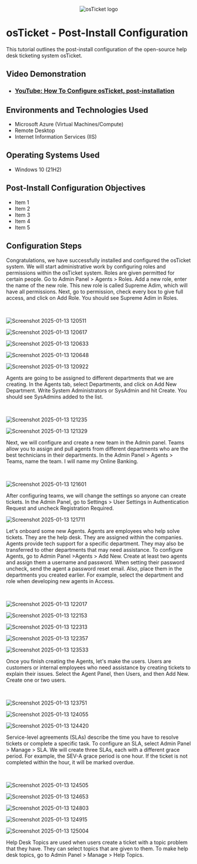 <p align="center">
<img src="https://i.imgur.com/Clzj7Xs.png" alt="osTicket logo"/>
</p>

<h1>osTicket - Post-Install Configuration</h1>
This tutorial outlines the post-install configuration of the open-source help desk ticketing system osTicket.<br />


<h2>Video Demonstration</h2>

- ### [YouTube: How To Configure osTicket, post-installation](https://www.youtube.com)

<h2>Environments and Technologies Used</h2>

- Microsoft Azure (Virtual Machines/Compute)
- Remote Desktop
- Internet Information Services (IIS)

<h2>Operating Systems Used </h2>

- Windows 10</b> (21H2)

<h2>Post-Install Configuration Objectives</h2>

- Item 1
- Item 2
- Item 3
- Item 4
- Item 5

<h2>Configuration Steps</h2>

<p>
Congratulations, we have successfully installed and configured the osTicket system. We will start administrative work by configuring roles and permissions within the osTicket system. Roles are given permitted for certain people. Go to Admin Panel > Agents > Roles. Add a new role, enter the name of the new role. This new role is called Supreme Adim, which will have all permissions. Next, go to permission, check every box to give full access, and click on Add Role.  You should see Supreme Adim in Roles.
</p>
<br />
<p>
  
![Screenshot 2025-01-13 120511](https://github.com/user-attachments/assets/9a438e85-3ce2-438d-a6c7-0d340866f6d4)

![Screenshot 2025-01-13 120617](https://github.com/user-attachments/assets/9123a8e1-36c1-4321-955f-5e6a1f4fe22f)

![Screenshot 2025-01-13 120633](https://github.com/user-attachments/assets/6a8de8b8-9914-4b8e-b7bc-0b6866c49c0b)

![Screenshot 2025-01-13 120648](https://github.com/user-attachments/assets/bdc7c605-9b9e-40bc-bc9d-cc71a67322e3)

![Screenshot 2025-01-13 120922](https://github.com/user-attachments/assets/e1057458-e8ff-415d-bcf5-43b3e03a0136)

</p>
<p>
Agents are going to be assigned to different departments that we are creating. In the Agents tab, select Departments, and click on Add New Department. Write System Administrators or SysAdmin and hit Create. You should see SysAdmins added to the list.
</p>
<br />

<p>
  
![Screenshot 2025-01-13 121235](https://github.com/user-attachments/assets/c57f2abc-7fd0-4862-92ff-1c8c615b3af2)

![Screenshot 2025-01-13 121329](https://github.com/user-attachments/assets/8a24cef7-c840-41c4-9775-525cea8137ba)

</p>
<p>
Next, we will configure and create a new team in the Admin panel.  Teams allow you to assign and pull agents from different departments who are the best technicians in their departments. In the Admin Panel > Agents > Teams, name the team. I will name my Online Banking.
</p>
<br />

<p>
  
![Screenshot 2025-01-13 121601](https://github.com/user-attachments/assets/bfb187d7-d342-489b-bcfb-b5265e151c33)

After configuring teams, we will change the settings so anyone can create tickets. In the Admin Panel, go to Settings > User Settings in  Authentication Request and uncheck Registration Required. 

</p>
<p>

![Screenshot 2025-01-13 121711](https://github.com/user-attachments/assets/b586cb87-cf8f-4862-ac38-bad2653cb9a8)


Let's onboard some new Agents. Agents are employees who help solve tickets. They are the help desk. They are assigned within the companies. Agents provide tech support for a specific department. They may also be transferred to other departments that may need assistance.  To configure Agents, go to Admin Panel >Agents > Add New. Create at least two agents and assign them a username and password. When setting their password uncheck, send the agent a password reset email. Also, place them in the departments you created earlier. For example, select the department and role when developing new agents in Access.
</p>
<br />

<p>
  
![Screenshot 2025-01-13 122017](https://github.com/user-attachments/assets/a1a9adbe-c6de-4f70-8653-eb86b2d6795d)

![Screenshot 2025-01-13 122153](https://github.com/user-attachments/assets/9f2c05a9-5c78-453d-a8c6-03c0f7f28bd0)

![Screenshot 2025-01-13 122313](https://github.com/user-attachments/assets/7de92254-b645-4e52-bdaa-516129b160e5)

![Screenshot 2025-01-13 122357](https://github.com/user-attachments/assets/a01c213f-c6ff-47c2-b067-e41f1445d16d)

![Screenshot 2025-01-13 123533](https://github.com/user-attachments/assets/3520cd84-0c8b-421c-af4b-04364fee4da2)

</p>
<p>
Once you finish creating the Agents, let's make the users. Users are customers or internal employees who need assistance by creating tickets to explain their issues. Select the Agent Panel, then Users, and then Add New. Create one or two users.
</p>
<br />

<p>
  
![Screenshot 2025-01-13 123751](https://github.com/user-attachments/assets/518695f5-9966-42e3-ba58-c62d5e3f69c3)

![Screenshot 2025-01-13 124055](https://github.com/user-attachments/assets/8a05e7d9-16cc-4be4-9c28-953a088a1768)

![Screenshot 2025-01-13 124420](https://github.com/user-attachments/assets/0b16cb3a-bae2-4b9a-8039-64cb0af39566)

</p>
<p>
Service-level agreements (SLAs) describe the time you have to resolve tickets or complete a specific task. To configure an SLA, select Admin Panel > Manage > SLA. We will create three SLAs, each with a different grace period. For example, the SEV-A grace period is one hour. If the ticket is not completed within the hour, it will be marked overdue.
</p>
<br />

<p>
  
![Screenshot 2025-01-13 124505](https://github.com/user-attachments/assets/e48af68d-f191-4898-b806-0432035480fa)

![Screenshot 2025-01-13 124653](https://github.com/user-attachments/assets/b9e9310b-ca62-4d18-8642-34f7f4235483)

![Screenshot 2025-01-13 124803](https://github.com/user-attachments/assets/bbe32e15-d6d3-42c4-b8cd-34fcc7a71b5d)

![Screenshot 2025-01-13 124915](https://github.com/user-attachments/assets/3b70d8a3-e9e1-43da-8d68-ef45681c5bfb)

![Screenshot 2025-01-13 125004](https://github.com/user-attachments/assets/c6cfa040-e340-4e8f-9198-f5606b82d1bb)

</p>
<p>
Help Desk Topics are used when users create a ticket with a topic problem that they have. They can select topics that are given to them. To make help desk topics, go to Admin Panel > Manage > Help Topics.
</p>
<br />

<p>
  
</p>
